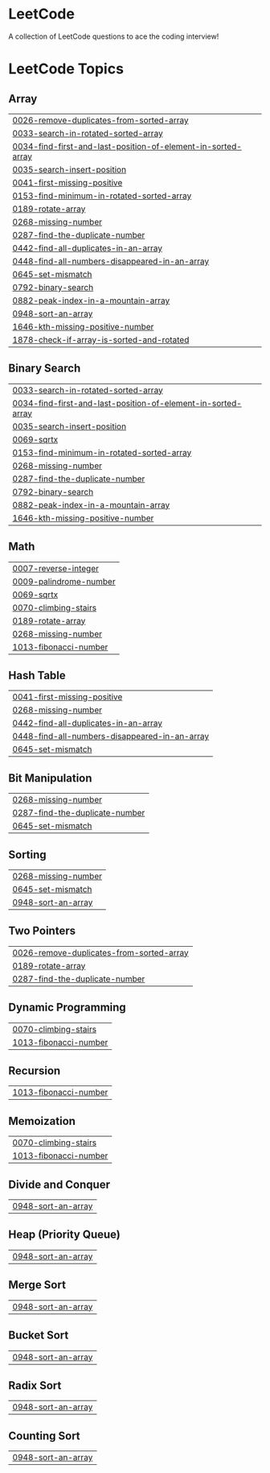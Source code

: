 # LeetCode
A collection of LeetCode questions to ace the coding interview!

<!---LeetCode Topics Start-->
# LeetCode Topics
## Array
|  |
| ------- |
| [0026-remove-duplicates-from-sorted-array](https://github.com/Reaperrr17/LeetCode/tree/master/0026-remove-duplicates-from-sorted-array) |
| [0033-search-in-rotated-sorted-array](https://github.com/Reaperrr17/LeetCode/tree/master/0033-search-in-rotated-sorted-array) |
| [0034-find-first-and-last-position-of-element-in-sorted-array](https://github.com/Reaperrr17/LeetCode/tree/master/0034-find-first-and-last-position-of-element-in-sorted-array) |
| [0035-search-insert-position](https://github.com/Reaperrr17/LeetCode/tree/master/0035-search-insert-position) |
| [0041-first-missing-positive](https://github.com/Reaperrr17/LeetCode/tree/master/0041-first-missing-positive) |
| [0153-find-minimum-in-rotated-sorted-array](https://github.com/Reaperrr17/LeetCode/tree/master/0153-find-minimum-in-rotated-sorted-array) |
| [0189-rotate-array](https://github.com/Reaperrr17/LeetCode/tree/master/0189-rotate-array) |
| [0268-missing-number](https://github.com/Reaperrr17/LeetCode/tree/master/0268-missing-number) |
| [0287-find-the-duplicate-number](https://github.com/Reaperrr17/LeetCode/tree/master/0287-find-the-duplicate-number) |
| [0442-find-all-duplicates-in-an-array](https://github.com/Reaperrr17/LeetCode/tree/master/0442-find-all-duplicates-in-an-array) |
| [0448-find-all-numbers-disappeared-in-an-array](https://github.com/Reaperrr17/LeetCode/tree/master/0448-find-all-numbers-disappeared-in-an-array) |
| [0645-set-mismatch](https://github.com/Reaperrr17/LeetCode/tree/master/0645-set-mismatch) |
| [0792-binary-search](https://github.com/Reaperrr17/LeetCode/tree/master/0792-binary-search) |
| [0882-peak-index-in-a-mountain-array](https://github.com/Reaperrr17/LeetCode/tree/master/0882-peak-index-in-a-mountain-array) |
| [0948-sort-an-array](https://github.com/Reaperrr17/LeetCode/tree/master/0948-sort-an-array) |
| [1646-kth-missing-positive-number](https://github.com/Reaperrr17/LeetCode/tree/master/1646-kth-missing-positive-number) |
| [1878-check-if-array-is-sorted-and-rotated](https://github.com/Reaperrr17/LeetCode/tree/master/1878-check-if-array-is-sorted-and-rotated) |
## Binary Search
|  |
| ------- |
| [0033-search-in-rotated-sorted-array](https://github.com/Reaperrr17/LeetCode/tree/master/0033-search-in-rotated-sorted-array) |
| [0034-find-first-and-last-position-of-element-in-sorted-array](https://github.com/Reaperrr17/LeetCode/tree/master/0034-find-first-and-last-position-of-element-in-sorted-array) |
| [0035-search-insert-position](https://github.com/Reaperrr17/LeetCode/tree/master/0035-search-insert-position) |
| [0069-sqrtx](https://github.com/Reaperrr17/LeetCode/tree/master/0069-sqrtx) |
| [0153-find-minimum-in-rotated-sorted-array](https://github.com/Reaperrr17/LeetCode/tree/master/0153-find-minimum-in-rotated-sorted-array) |
| [0268-missing-number](https://github.com/Reaperrr17/LeetCode/tree/master/0268-missing-number) |
| [0287-find-the-duplicate-number](https://github.com/Reaperrr17/LeetCode/tree/master/0287-find-the-duplicate-number) |
| [0792-binary-search](https://github.com/Reaperrr17/LeetCode/tree/master/0792-binary-search) |
| [0882-peak-index-in-a-mountain-array](https://github.com/Reaperrr17/LeetCode/tree/master/0882-peak-index-in-a-mountain-array) |
| [1646-kth-missing-positive-number](https://github.com/Reaperrr17/LeetCode/tree/master/1646-kth-missing-positive-number) |
## Math
|  |
| ------- |
| [0007-reverse-integer](https://github.com/Reaperrr17/LeetCode/tree/master/0007-reverse-integer) |
| [0009-palindrome-number](https://github.com/Reaperrr17/LeetCode/tree/master/0009-palindrome-number) |
| [0069-sqrtx](https://github.com/Reaperrr17/LeetCode/tree/master/0069-sqrtx) |
| [0070-climbing-stairs](https://github.com/Reaperrr17/LeetCode/tree/master/0070-climbing-stairs) |
| [0189-rotate-array](https://github.com/Reaperrr17/LeetCode/tree/master/0189-rotate-array) |
| [0268-missing-number](https://github.com/Reaperrr17/LeetCode/tree/master/0268-missing-number) |
| [1013-fibonacci-number](https://github.com/Reaperrr17/LeetCode/tree/master/1013-fibonacci-number) |
## Hash Table
|  |
| ------- |
| [0041-first-missing-positive](https://github.com/Reaperrr17/LeetCode/tree/master/0041-first-missing-positive) |
| [0268-missing-number](https://github.com/Reaperrr17/LeetCode/tree/master/0268-missing-number) |
| [0442-find-all-duplicates-in-an-array](https://github.com/Reaperrr17/LeetCode/tree/master/0442-find-all-duplicates-in-an-array) |
| [0448-find-all-numbers-disappeared-in-an-array](https://github.com/Reaperrr17/LeetCode/tree/master/0448-find-all-numbers-disappeared-in-an-array) |
| [0645-set-mismatch](https://github.com/Reaperrr17/LeetCode/tree/master/0645-set-mismatch) |
## Bit Manipulation
|  |
| ------- |
| [0268-missing-number](https://github.com/Reaperrr17/LeetCode/tree/master/0268-missing-number) |
| [0287-find-the-duplicate-number](https://github.com/Reaperrr17/LeetCode/tree/master/0287-find-the-duplicate-number) |
| [0645-set-mismatch](https://github.com/Reaperrr17/LeetCode/tree/master/0645-set-mismatch) |
## Sorting
|  |
| ------- |
| [0268-missing-number](https://github.com/Reaperrr17/LeetCode/tree/master/0268-missing-number) |
| [0645-set-mismatch](https://github.com/Reaperrr17/LeetCode/tree/master/0645-set-mismatch) |
| [0948-sort-an-array](https://github.com/Reaperrr17/LeetCode/tree/master/0948-sort-an-array) |
## Two Pointers
|  |
| ------- |
| [0026-remove-duplicates-from-sorted-array](https://github.com/Reaperrr17/LeetCode/tree/master/0026-remove-duplicates-from-sorted-array) |
| [0189-rotate-array](https://github.com/Reaperrr17/LeetCode/tree/master/0189-rotate-array) |
| [0287-find-the-duplicate-number](https://github.com/Reaperrr17/LeetCode/tree/master/0287-find-the-duplicate-number) |
## Dynamic Programming
|  |
| ------- |
| [0070-climbing-stairs](https://github.com/Reaperrr17/LeetCode/tree/master/0070-climbing-stairs) |
| [1013-fibonacci-number](https://github.com/Reaperrr17/LeetCode/tree/master/1013-fibonacci-number) |
## Recursion
|  |
| ------- |
| [1013-fibonacci-number](https://github.com/Reaperrr17/LeetCode/tree/master/1013-fibonacci-number) |
## Memoization
|  |
| ------- |
| [0070-climbing-stairs](https://github.com/Reaperrr17/LeetCode/tree/master/0070-climbing-stairs) |
| [1013-fibonacci-number](https://github.com/Reaperrr17/LeetCode/tree/master/1013-fibonacci-number) |
## Divide and Conquer
|  |
| ------- |
| [0948-sort-an-array](https://github.com/Reaperrr17/LeetCode/tree/master/0948-sort-an-array) |
## Heap (Priority Queue)
|  |
| ------- |
| [0948-sort-an-array](https://github.com/Reaperrr17/LeetCode/tree/master/0948-sort-an-array) |
## Merge Sort
|  |
| ------- |
| [0948-sort-an-array](https://github.com/Reaperrr17/LeetCode/tree/master/0948-sort-an-array) |
## Bucket Sort
|  |
| ------- |
| [0948-sort-an-array](https://github.com/Reaperrr17/LeetCode/tree/master/0948-sort-an-array) |
## Radix Sort
|  |
| ------- |
| [0948-sort-an-array](https://github.com/Reaperrr17/LeetCode/tree/master/0948-sort-an-array) |
## Counting Sort
|  |
| ------- |
| [0948-sort-an-array](https://github.com/Reaperrr17/LeetCode/tree/master/0948-sort-an-array) |
<!---LeetCode Topics End-->